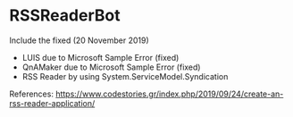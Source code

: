 # RSSReaderBot
Include the fixed (20 November 2019)
- LUIS due to Microsoft Sample Error (fixed)
- QnAMaker due to Microsoft Sample Error (fixed)
- RSS Reader by using System.ServiceModel.Syndication

References:
https://www.codestories.gr/index.php/2019/09/24/create-an-rss-reader-application/
